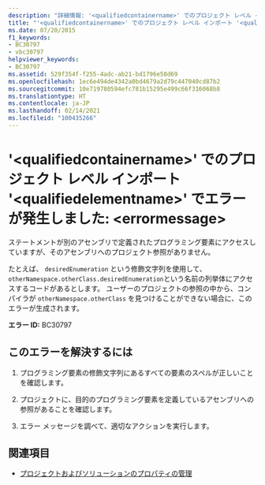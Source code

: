 ```yaml
---
description: "詳細情報: '<qualifiedcontainername>' でのプロジェクト レベル インポート '<qualifiedelementname>' でエラーが発生しました: <errormessage>"
title: "'<qualifiedcontainername>' でのプロジェクト レベル インポート '<qualifiedelementname>' でエラーが発生しました: <errormessage>"
ms.date: 07/20/2015
f1_keywords:
- BC30797
- vbc30797
helpviewer_keywords:
- BC30797
ms.assetid: 529f354f-f255-4adc-ab21-bd1796e58d69
ms.openlocfilehash: 1ec6e494de4342a0bd4679a2d79c447040cd87b2
ms.sourcegitcommit: 10e719780594efc781b15295e499c66f316068b8
ms.translationtype: HT
ms.contentlocale: ja-JP
ms.lasthandoff: 02/14/2021
ms.locfileid: "100435266"
---
```

# <a name="error-in-project-level-import-qualifiedelementname-at-qualifiedcontainername--errormessage"></a>'\<qualifiedcontainername>' でのプロジェクト レベル インポート '\<qualifiedelementname>' でエラーが発生しました: \<errormessage>

ステートメントが別のアセンブリで定義されたプログラミング要素にアクセスしていますが、そのアセンブリへのプロジェクト参照がありません。  
  
 たとえば、 `desiredEnumeration` という修飾文字列を使用して、 `otherNamespace.otherClass.desiredEnumeration`という名前の列挙体にアクセスするコードがあるとします。 ユーザーのプロジェクトの参照の中から、コンパイラが `otherNamespace.otherClass` を見つけることができない場合に、このエラーが生成されます。  
  
 **エラー ID:** BC30797  
  
## <a name="to-correct-this-error"></a>このエラーを解決するには  
  
1. プログラミング要素の修飾文字列にあるすべての要素のスペルが正しいことを確認します。  
  
2. プロジェクトに、目的のプログラミング要素を定義しているアセンブリへの参照があることを確認します。  
  
3. エラー メッセージを調べて、適切なアクションを実行します。  
  
## <a name="see-also"></a>関連項目

- [プロジェクトおよびソリューションのプロパティの管理](/visualstudio/ide/managing-project-and-solution-properties)
